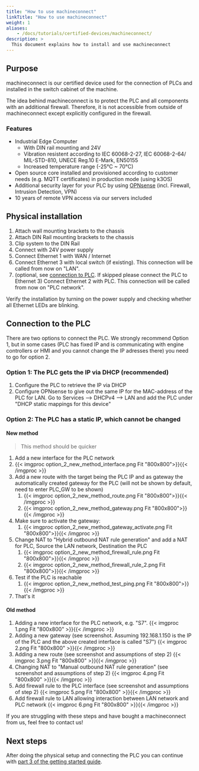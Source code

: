 ```yaml
---
title: "How to use machineconnect"
linkTitle: "How to use machineconnect"
weight: 1
aliases:
    - /docs/tutorials/certified-devices/machineconnect/
description: >
  This document explains how to install and use machineconnect
---
```


## Purpose

machineconnect is our certified device used for the connection of PLCs and installed in the switch cabinet of the machine. 

The idea behind machineconnect is to protect the PLC and all components with an additional firewall. Therefore, it is not accessible from outside of machineconnect except explicitly configured in the firewall. 

### Features

- Industrial Edge Computer 
    - With DIN rail mounting and 24V
    - Vibration resistent according to IEC 60068-2-27, IEC 60068-2-64/ MIL-STD-810, UNECE Reg.10 E-Mark, EN50155
    - Increased temperature range (-25°C ~ 70°C)
- Open source core installed and provisioned according to customer needs (e.g. MQTT certificates) in production mode (using k3OS)
- Additional security layer for your PLC by using [OPNsense](https://opnsense.org/) (incl. Firewall, Intrusion Detection, VPN)
- 10 years of remote VPN access via our servers included

## Physical installation

1. Attach wall mounting brackets to the chassis
2. Attach DIN Rail mounting brackets to the chassis
3. Clip system to the DIN Rail
4. Connect with 24V power supply
5. Connect Ethernet 1 with WAN / Internet
6. Connect Ethernet 3 with local switch (if existing). This connection will be called from now on "LAN".
7. (optional, see [connection to PLC](#connection-to-the-plc). If skipped please connect the PLC to Ethernet 3) Connect Ethernet 2 with PLC. This connection will be called from now on "PLC network". 

Verify the installation by turning on the power supply and checking whether all Ethernet LEDs are blinking.

## Connection to the PLC

There are two options to connect the PLC. We strongly recommend Option 1, but in some cases (PLC has fixed IP and is communicating with engine controllers or HMI and you cannot change the IP adresses there) you need to go for option 2.

### Option 1: The PLC gets the IP via DHCP (recommended)

1. Configure the PLC to retrieve the IP via DHCP
2. Configure OPNsense to give out the same IP for the MAC-address of the PLC for LAN. Go to Services --> DHCPv4 --> LAN  and add the PLC under "DHCP static mappings for this device" 

### Option 2: The PLC has a static IP, which cannot be changed

#### New method

> This method should be quicker

1. Add a new interface for the PLC network
2. {{< imgproc option_2_new_method_interface.png Fit "800x800">}}{{< /imgproc >}}
3. Add a new route with the target being the PLC IP and as gateway the automatically created gateway for the PLC (will not be shown by default, need to enter PLC_GW to be shown)
   1. {{< imgproc option_2_new_method_route.png Fit "800x800">}}{{< /imgproc >}}
   2. {{< imgproc option_2_new_method_gateway.png Fit "800x800">}}{{< /imgproc >}}
4. Make sure to activate the gateway:
   1. {{< imgproc option_2_new_method_gateway_activate.png Fit "800x800">}}{{< /imgproc >}}
5. Change NAT to "Hybrid outbound NAT rule generation" and add a NAT for PLC, Source the LAN network, Destination the PLC
   1. {{< imgproc option_2_new_method_firewall_rule.png Fit "800x800">}}{{< /imgproc >}}
   2. {{< imgproc option_2_new_method_firewall_rule_2.png Fit "800x800">}}{{< /imgproc >}}
6. Test if the PLC is reachable
   1. {{< imgproc option_2_new_method_test_ping.png Fit "800x800">}}{{< /imgproc >}}
7. That's it

#### Old method

1. Adding a new interface for the PLC network, e.g. "S7". {{< imgproc 1.png Fit "800x800" >}}{{< /imgproc >}}
2. Adding a new gateway (see screenshot. Assuming 192.168.1.150 is the IP of the PLC and the above created interface is called "S7") {{< imgproc 2.png Fit "800x800" >}}{{< /imgproc >}}
3. Adding a new route (see screenshot and assumptions of step 2) {{< imgproc 3.png Fit "800x800" >}}{{< /imgproc >}}
4. Changing NAT to "Manual outbound NAT rule generation" (see screenshot and assumptions of step 2) {{< imgproc 4.png Fit "800x800" >}}{{< /imgproc >}}
5. Add firewall rule to the PLC interface (see screenshot and assumptions of step 2) {{< imgproc 5.png Fit "800x800" >}}{{< /imgproc >}}
6. Add firewall rule to LAN allowing interaction between LAN network and PLC network {{< imgproc 6.png Fit "800x800" >}}{{< /imgproc >}}

If you are struggling with these steps and have bought a machineconnect from us, feel free to contact us!

## Next steps

After doing the physical setup and connecting the PLC you can continue with [part 3 of the getting started guide](/docs/getting-started/connecting-machines-creating-dashboards).

